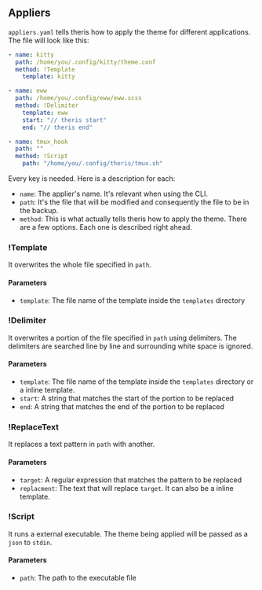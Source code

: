 ## Appliers

`appliers.yaml` tells theris how to apply the theme for different applications. The file will look like this:

```yaml
- name: kitty
  path: /home/you/.config/kitty/theme.conf
  method: !Template
    template: kitty

- name: eww
  path: /home/you/.config/eww/eww.scss
  method: !Delimiter
    template: eww
    start: "// theris start"
    end: "// theris end"

- name: tmux_hook
  path: ""
  method: !Script
    path: "/home/you/.config/theris/tmux.sh"
```

Every key is needed. Here is a description for each:

- `name`: The applier's name. It's relevant when using the CLI.
- `path`: It's the file that will be modified and consequently the file to be in the backup.
- `method`: This is what actually tells theris how to apply the theme. There are a few options. Each one is described right ahead.

### !Template

It overwrites the whole file specified in `path`.

#### Parameters

- `template`: The file name of the template inside the `templates` directory

### !Delimiter

It overwrites a portion of the file specified in `path` using delimiters. The delimiters are searched line by line and surrounding white space
is ignored.

#### Parameters

- `template`: The file name of the template inside the `templates` directory or a inline template.
- `start`: A string that matches the start of the portion to be replaced
- `end`: A string that matches the end of the portion to be replaced

### !ReplaceText

It replaces a text pattern in `path` with another.

#### Parameters

- `target`: A regular expression that matches the pattern to be replaced
- `replacment`: The text that will replace `target`. It can also be a inline template.

### !Script

It runs a external executable. The theme being applied will be passed as a `json` to `stdin`.

#### Parameters

- `path`: The path to the executable file
